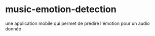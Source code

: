 # music-emotion-detection
une application mobile qui permet de prédire l'émotion pour un audio donnée
